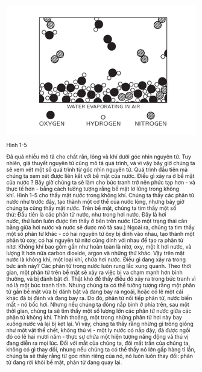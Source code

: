   

  
![](https://github.com/Physics-Host-transteam/Feynman-s-Lectures/blob/master/Fig1-5.png)

Hình 1-5

Đã quá nhiều mô tả cho chất rắn, lỏng và khí dưới góc nhìn nguyên tử. Tuy nhiên, giả thuyết nguyên tử cũng mô tả quá trình, và vì vậy bây giờ chúng ta sẽ xem xét một số quá trình từ góc nhìn nguyên tử. Quá trình đầu tiên mà chúng ta xem xét được liên kết với bề mặt của nước. Điều gì xảy ra ở bề mặt của nước ? Bây giờ chúng ta sẽ làm cho bức tranh trở nên phức tạp hơn - và thực tế hơn - bằng cách tưởng tượng rằng bề mặt lơ lửng trong không khí. Hình 1–5 cho thấy mặt nước trong không khí. Chúng ta thấy các phân tử nước như trước đây, tạo thành một cơ thể của nước lỏng, nhưng bây giờ chúng ta cũng thấy mặt nước. Trên bề mặt, chúng ta tìm thấy một số thứ: Đầu tiên là các phân tử nước, như trong hơi nước. Đây là hơi nước, thứ luôn luôn được tìm thấy ở bên trên nước (Có một trạng thái cân bằng giữa hơi nước và nước sẽ được mô tả sau.) Ngoài ra, chúng ta tìm thấy một số phân tử khác - có hai nguyên tử ôxy bị dính vào nhau, tạo thành một phân tử oxy, có hai nguyên tử nitơ cũng dính với nhau để tạo ra phân tử nitơ. Không khí bao gồm gần như hoàn toàn là nitơ, oxy, một ít hơi nước, và lượng ít hơn nữa carbon dioxide, argon và những thứ khác. Vậy trên mặt nước là không khí, một loại khí, chứa hơi nước. Điều gì đang xảy ra trong bức ảnh này? Các phân tử trong nước luôn rung lắc xung quanh. Theo thời gian, một phân tử trên bề mặt sẽ xảy ra việc bị va chạm mạnh hơn bình thường, và bị đánh bật đi. Thật khó để thấy điều đó xảy ra trong bức tranh vì nó là một bức tranh tĩnh. Nhưng chúng ta có thể tưởng tượng rằng một phân tử gần bề mặt vừa bị đánh bật và đang bay ra ngoài, hoặc có lẽ một cái khác đã bị đánh và đang bay ra. Do đó, phân tử nối tiếp phân tử, nước biến mất - nó bốc hơi. Nhưng nếu chúng ta đóng nắp bình ở phía trên, sau một thời gian, chúng ta sẽ tìm thấy một số lượng lớn các phân tử nước giữa các phân tử không khí. Thỉnh thoảng, một trong những phân tử hơi này bay xuống nước và lại bị kẹt lại. Vì vậy, chúng ta thấy rằng những gì trông giống như một vật thể chết, không thú vị - một ly nước có nắp đậy, đã được ngồi đó có lẽ hai mươi năm - thực sự chứa một hiện tượng năng động và thú vị đang diễn ra mọi lúc. Đối với mắt của chúng ta, đôi mắt trần của chúng ta, không có gì thay đổi, nhưng nếu chúng ta có thể thấy nó lớn gấp hàng tỉ lần, chúng ta sẽ thấy rằng từ goc nhìn riêng của nó, nó luôn luôn thay đổi: phân tử đang rời khỏi bề mặt, phân tử đang quay lại.